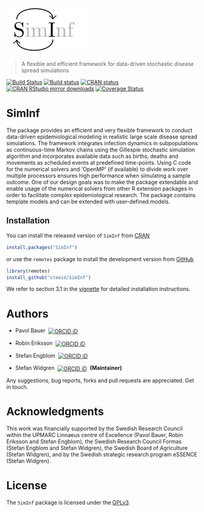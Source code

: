 

![](./logo/logo.png)

> A flexible and efficient framework for data-driven stochastic disease spread simulations

[![Build Status](https://travis-ci.org/stewid/SimInf.svg?branch=master)](https://travis-ci.org/stewid/SimInf)
[![Build status](https://ci.appveyor.com/api/projects/status/pe68xiu1anxvet2n?svg=true)](https://ci.appveyor.com/project/stewid/SimInf)
[![CRAN status](https://www.r-pkg.org/badges/version/SimInf)](https://CRAN.R-project.org/package=SimInf)
[![CRAN RStudio mirror downloads](https://cranlogs.r-pkg.org/badges/last-month/SimInf)](https://CRAN.R-project.org/package=SimInf)
[![Coverage Status](https://coveralls.io/repos/stewid/SimInf/badge.svg?branch=master&service=github)](https://coveralls.io/github/stewid/SimInf?branch=master)

# SimInf

The package provides an efficient and very flexible framework to
conduct data-driven epidemiological modeling in realistic large scale
disease spread simulations. The framework integrates infection
dynamics in subpopulations as continuous-time Markov chains using the
Gillespie stochastic simulation algorithm and incorporates available
data such as births, deaths and movements as scheduled events at
predefined time-points. Using C code for the numerical solvers and
'OpenMP' (if available) to divide work over multiple processors
ensures high performance when simulating a sample outcome. One of our
design goals was to make the package extendable and enable usage of
the numerical solvers from other R extension packages in order to
facilitate complex epidemiological research. The package contains
template models and can be extended with user-defined models.

## Installation

You can install the released version of `SimInf` from
[CRAN](https://CRAN.R-project.org/package=SimInf)


```r
install.packages("SimInf")
```

or use the `remotes` package to install the development version from
[GitHub](https://github.com/stewid/SimInf)


```r
library(remotes)
install_github("stewid/SimInf")
```

We refer to section 3.1 in the
[vignette](https://CRAN.R-project.org/web/packages/SimInf/vignettes/SimInf.pdf)
for detailed installation instructions.

# Authors

* Pavol Bauer <a href="https://orcid.org/0000-0003-4328-7171"><img
  alt="ORCID iD"
  src="https://members.orcid.org/sites/default/files/vector_iD_icon.svg"
  style="width:16px; height:16px; margin-left:4px; margin-right:4px;
  vertical-align:middle" /></a>

* Robin Eriksson <a href="https://orcid.org/0000-0002-4291-712X"><img
  alt="ORCID iD"
  src="https://members.orcid.org/sites/default/files/vector_iD_icon.svg"
  style="width:16px; height:16px; margin-left:4px; margin-right:4px;
  vertical-align:middle" /></a>

* Stefan Engblom <a href="https://orcid.org/0000-0002-3614-1732"><img
  alt="ORCID iD"
  src="https://members.orcid.org/sites/default/files/vector_iD_icon.svg"
  style="width:16px; height:16px; margin-left:4px; margin-right:4px;
  vertical-align:middle" /></a>

* Stefan Widgren <a href="https://orcid.org/0000-0001-5745-2284"><img
  alt="ORCID iD"
  src="https://members.orcid.org/sites/default/files/vector_iD_icon.svg"
  style="width:16px; height:16px; margin-left:4px; margin-right:4px;
  vertical-align:middle" /></a> **(Maintainer)**

Any suggestions, bug reports, forks and pull requests are
appreciated. Get in touch.

# Acknowledgments

This work was financially supported by the Swedish Research Council
within the UPMARC Linnaeus centre of Excellence (Pavol Bauer, Robin
Eriksson and Stefan Engblom), the Swedish Research Council Formas
(Stefan Engblom and Stefan Widgren), the Swedish Board of Agriculture
(Stefan Widgren), and by the Swedish strategic research program
eSSENCE (Stefan Widgren).

# License

The `SimInf` package is licensed under the
[GPLv3](https://github.com/stewid/SimInf/blob/master/LICENSE).
